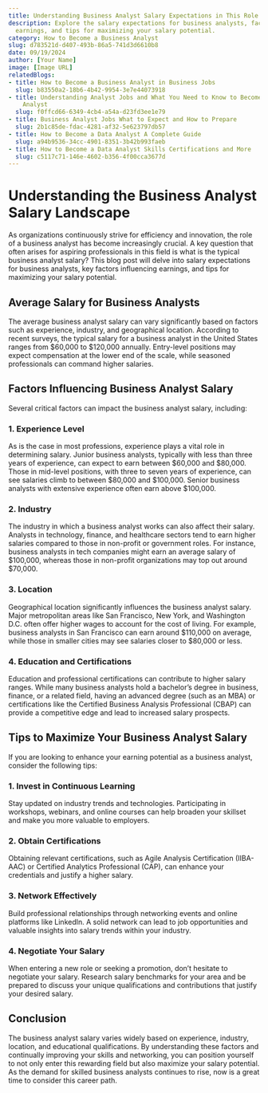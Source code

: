 ```yaml
---
title: Understanding Business Analyst Salary Expectations in This Role
description: Explore the salary expectations for business analysts, factors influencing
  earnings, and tips for maximizing your salary potential.
category: How to Become a Business Analyst
slug: d783521d-d407-493b-86a5-741d3d6610b8
date: 09/19/2024
author: [Your Name]
image: [Image URL]
relatedBlogs:
- title: How to Become a Business Analyst in Business Jobs
  slug: b83550a2-18b6-4b42-9954-3e7e44073918
- title: Understanding Analyst Jobs and What You Need to Know to Become a Business
    Analyst
  slug: f0ffcd66-6349-4cb4-a54a-d23fd3ee1e79
- title: Business Analyst Jobs What to Expect and How to Prepare
  slug: 2b1c85de-fdac-4281-af32-5e623797db57
- title: How to Become a Data Analyst A Complete Guide
  slug: a94b9536-34cc-4901-8351-3b42b993faeb
- title: How to Become a Data Analyst Skills Certifications and More
  slug: c5117c71-146e-4602-b356-4f00cca3677d
---
```


# Understanding the Business Analyst Salary Landscape

As organizations continuously strive for efficiency and innovation, the role of a business analyst has become increasingly crucial. A key question that often arises for aspiring professionals in this field is what is the typical business analyst salary? This blog post will delve into salary expectations for business analysts, key factors influencing earnings, and tips for maximizing your salary potential.

## Average Salary for Business Analysts

The average business analyst salary can vary significantly based on factors such as experience, industry, and geographical location. According to recent surveys, the typical salary for a business analyst in the United States ranges from $60,000 to $120,000 annually. Entry-level positions may expect compensation at the lower end of the scale, while seasoned professionals can command higher salaries.

## Factors Influencing Business Analyst Salary

Several critical factors can impact the business analyst salary, including:

### 1. Experience Level

As is the case in most professions, experience plays a vital role in determining salary. Junior business analysts, typically with less than three years of experience, can expect to earn between $60,000 and $80,000. Those in mid-level positions, with three to seven years of experience, can see salaries climb to between $80,000 and $100,000. Senior business analysts with extensive experience often earn above $100,000.

### 2. Industry

The industry in which a business analyst works can also affect their salary. Analysts in technology, finance, and healthcare sectors tend to earn higher salaries compared to those in non-profit or government roles. For instance, business analysts in tech companies might earn an average salary of $100,000, whereas those in non-profit organizations may top out around $70,000.

### 3. Location

Geographical location significantly influences the business analyst salary. Major metropolitan areas like San Francisco, New York, and Washington D.C. often offer higher wages to account for the cost of living. For example, business analysts in San Francisco can earn around $110,000 on average, while those in smaller cities may see salaries closer to $80,000 or less.

### 4. Education and Certifications

Education and professional certifications can contribute to higher salary ranges. While many business analysts hold a bachelor’s degree in business, finance, or a related field, having an advanced degree (such as an MBA) or certifications like the Certified Business Analysis Professional (CBAP) can provide a competitive edge and lead to increased salary prospects.

## Tips to Maximize Your Business Analyst Salary

If you are looking to enhance your earning potential as a business analyst, consider the following tips:

### 1. Invest in Continuous Learning

Stay updated on industry trends and technologies. Participating in workshops, webinars, and online courses can help broaden your skillset and make you more valuable to employers.

### 2. Obtain Certifications

Obtaining relevant certifications, such as Agile Analysis Certification (IIBA-AAC) or Certified Analytics Professional (CAP), can enhance your credentials and justify a higher salary.

### 3. Network Effectively

Build professional relationships through networking events and online platforms like LinkedIn. A solid network can lead to job opportunities and valuable insights into salary trends within your industry.

### 4. Negotiate Your Salary

When entering a new role or seeking a promotion, don’t hesitate to negotiate your salary. Research salary benchmarks for your area and be prepared to discuss your unique qualifications and contributions that justify your desired salary.

## Conclusion

The business analyst salary varies widely based on experience, industry, location, and educational qualifications. By understanding these factors and continually improving your skills and networking, you can position yourself to not only enter this rewarding field but also maximize your salary potential. As the demand for skilled business analysts continues to rise, now is a great time to consider this career path.